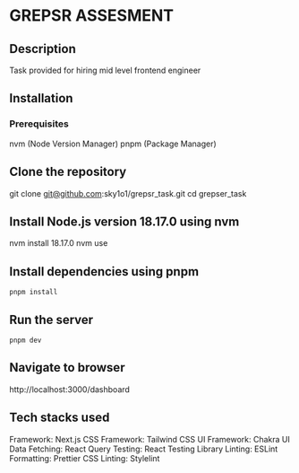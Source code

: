 # GREPSR ASSESMENT

## Description

Task provided for hiring mid level frontend engineer

## Installation

### Prerequisites

nvm (Node Version Manager)
pnpm (Package Manager)

## Clone the repository

git clone git@github.com:sky1o1/grepsr_task.git
cd grepser_task

## Install Node.js version 18.17.0 using nvm

nvm install 18.17.0
nvm use

## Install dependencies using pnpm

```
pnpm install
```

## Run the server

```
pnpm dev
```

## Navigate to browser

http://localhost:3000/dashboard

## Tech stacks used

Framework: Next.js
CSS Framework: Tailwind CSS
UI Framework: Chakra UI
Data Fetching: React Query
Testing: React Testing Library
Linting: ESLint
Formatting: Prettier
CSS Linting: Stylelint
